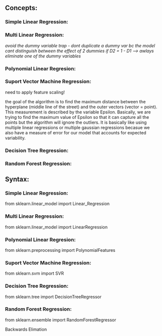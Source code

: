 ## Concepts:

### Simple Linear Regression:

  
  
### Multi Linear Regression:

*avoid the dummy variable trap - dont duplicate a dummy var bc the model cant distinguish between the effect of 2 dummies if D2 = 1 - D1 --> awlays eliminate one of the dummy variables*

### Polynomial Linear Regresion:

### Suport Vector Machine Regression:

  need to apply feature scaling!
  
  the goal of the algorithm is to find the maximum distance between the hyperplane (middle line of the street) and the outer vectors (vector = point). This measurement is described by the variable Epsilon. Basically, we are trying to find the maximum value of Epsilon so that it can capture all the points but the algorithm will ignore the outliers. It is basically like using multiple linear regressions or multiple gaussian regressions becasue we also have a measure of error for our model that accounts for expected variability.

### Decision Tree Regression:

### Random Forest Regression:


## Syntax:

### Simple Linear Regression:

  from sklearn.linear_model import Linear_Regression

### Multi Linear Regression:

  from sklearn.linear_model import LinearRegression  

### Polynomial Linear Regresion:

  from sklearn.preprocessing import PolynomialFeatures

### Suport Vector Machine Regression:

  from sklearn.svm import SVR

### Decision Tree Regression:

  from sklearn.tree import DecisionTreeRegressor

### Random Forest Regression:

  from sklearn.ensemble import RandomForestRegressor  




Backwards Elimation

